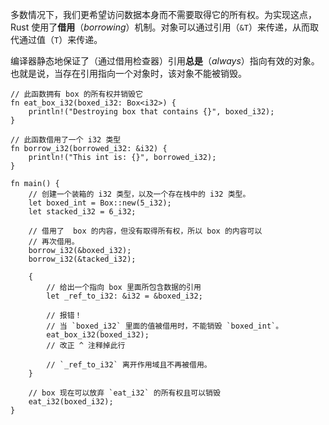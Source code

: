 多数情况下，我们更希望访问数据本身而不需要取得它的所有权。为实现这点，Rust 使用了**借用**（*borrowing*）机制。对象可以通过引用（`&T`）来传递，从而取代通过值（`T`）来传递。

编译器静态地保证了（通过借用检查器）引用**总是**（*always*）指向有效的对象。也就是说，当存在引用指向一个对象时，该对象不能被销毁。

```rust,editable
// 此函数拥有 box 的所有权并销毁它
fn eat_box_i32(boxed_i32: Box<i32>) {
    println!("Destroying box that contains {}", boxed_i32);
}

// 此函数借用了一个 i32 类型
fn borrow_i32(borrowed_i32: &i32) {
    println!("This int is: {}", borrowed_i32);
}

fn main() {
    // 创建一个装箱的 i32 类型，以及一个存在栈中的 i32 类型。
    let boxed_int = Box::new(5_i32);
    let stacked_i32 = 6_i32;

    // 借用了  box 的内容，但没有取得所有权，所以 box 的内容可以
    // 再次借用。
    borrow_i32(&boxed_i32);
    borrow_i32(&tacked_i32);

    {
        // 给出一个指向 box 里面所包含数据的引用
        let _ref_to_i32: &i32 = &boxed_i32;

        // 报错！
        // 当 `boxed_i32` 里面的值被借用时，不能销毁 `boxed_int`。
        eat_box_i32(boxed_i32);
        // 改正 ^ 注释掉此行

        // `_ref_to_i32` 离开作用域且不再被借用。
    }

    // box 现在可以放弃 `eat_i32` 的所有权且可以销毁
    eat_i32(boxed_i32);
}
```
